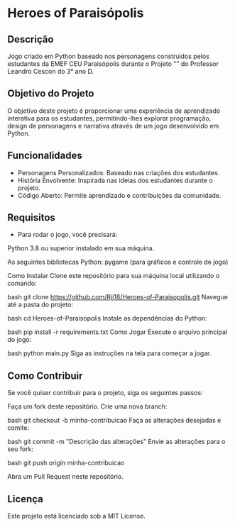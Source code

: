 # Heroes of Paraisópolis

## Descrição

Jogo criado em Python baseado nos personagens construídos pelos estudantes da EMEF CEU Paraisópolis durante o Projeto "" do Professor Leandro Cescon do 3° ano D.

## Objetivo do Projeto

O objetivo deste projeto é proporcionar uma experiência de aprendizado interativa para os estudantes, permitindo-lhes explorar programação, design de personagens e narrativa através de um jogo desenvolvido em Python.

## Funcionalidades

- Personagens Personalizados: Baseado nas criações dos estudantes.
- História Envolvente: Inspirada nas ideias dos estudantes durante o projeto.
- Código Aberto: Permite aprendizado e contribuições da comunidade.

## Requisitos

- Para rodar o jogo, você precisará:

Python 3.8 ou superior instalado em sua máquina.

As seguintes bibliotecas Python:
pygame (para gráficos e controle de jogo)

Como Instalar
Clone este repositório para sua máquina local utilizando o comando:

bash
git clone https://github.com/Rjj18/Heroes-of-Paraisopolis.git
Navegue até a pasta do projeto:

bash
cd Heroes-of-Paraisopolis
Instale as dependências do Python:

bash
pip install -r requirements.txt
Como Jogar
Execute o arquivo principal do jogo:

bash
python main.py
Siga as instruções na tela para começar a jogar.

## Como Contribuir

Se você quiser contribuir para o projeto, siga os seguintes passos:

Faça um fork deste repositório.
Crie uma nova branch:

bash
git checkout -b minha-contribuicao
Faça as alterações desejadas e comite:

bash
git commit -m "Descrição das alterações"
Envie as alterações para o seu fork:

bash
git push origin minha-contribuicao

Abra um Pull Request neste repositório.

## Licença

Este projeto está licenciado sob a MIT License.

